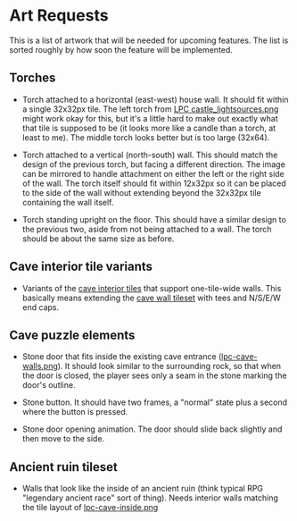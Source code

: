 # Art Requests

This is a list of artwork that will be needed for upcoming features.  The list
is sorted roughly by how soon the feature will be implemented.


## Torches

 * Torch attached to a horizontal (east-west) house wall.  It should fit within
   a single 32x32px tile.  The left torch from
   [LPC castle_lightsources.png][castle_lightsources] might work okay for this,
   but it's a little hard to make out exactly what that tile is supposed to be
   (it looks more like a candle than a torch, at least to me).  The middle
   torch looks better but is too large (32x64).

[castle_lightsources]: assets/tiles/lpc-base-tiles/castle_lightsources.png

 * Torch attached to a vertical (north-south) wall.  This should match the
   design of the previous torch, but facing a different direction.  The image
   can be mirrored to handle attachment on either the left or the right side of
   the wall.  The torch itself should fit within 12x32px so it can be placed to
   the side of the wall without extending beyond the 32x32px tile containing
   the wall itself.

 * Torch standing upright on the floor.  This should have a similar design to
   the previous two, aside from not being attached to a wall.  The torch should
   be about the same size as before.


## Cave interior tile variants

 * Variants of the [cave interior tiles][lpc-cave-inside] that support
   one-tile-wide walls.  This basically means extending the
   [cave wall tileset][lpc-cave-walls] with tees and N/S/E/W end caps.


## Cave puzzle elements

 * Stone door that fits inside the existing cave entrance
   ([lpc-cave-walls.png][lpc-cave-walls]).  It should look similar to the
   surrounding rock, so that when the door is closed, the player sees only a
   seam in the stone marking the door's outline.

[lpc-cave-walls]: assets/tiles/lpc-cave-walls.png

 * Stone button.  It should have two frames, a "normal" state plus a second
   where the button is pressed.

 * Stone door opening animation.  The door should slide back slightly and then
   move to the side.


## Ancient ruin tileset

 * Walls that look like the inside of an ancient ruin (think typical RPG
   "legendary ancient race" sort of thing).  Needs interior walls matching the
   tile layout of [lpc-cave-inside.png][lpc-cave-inside]

[lpc-cave-inside]: assets/tiles/lpc-cave-inside.png
